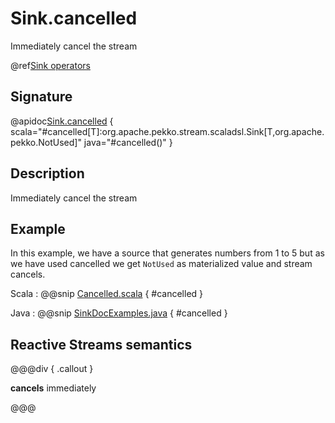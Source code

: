 # Sink.cancelled

Immediately cancel the stream

@ref[Sink operators](../index.md#sink-operators)

## Signature

@apidoc[Sink.cancelled](Sink$) { scala="#cancelled[T]:org.apache.pekko.stream.scaladsl.Sink[T,org.apache.pekko.NotUsed]" java="#cancelled()" }


## Description

Immediately cancel the stream

## Example

In this example, we have a source that generates numbers from 1 to 5 but as we have used cancelled we get `NotUsed` as materialized value and stream cancels.

Scala
:   @@snip [Cancelled.scala](/akka-docs/src/test/scala/docs/stream/operators/sink/Cancelled.scala) { #cancelled }

Java
:   @@snip [SinkDocExamples.java](/akka-docs/src/test/java/jdocs/stream/operators/SinkDocExamples.java) { #cancelled }

## Reactive Streams semantics

@@@div { .callout }

**cancels** immediately

@@@
